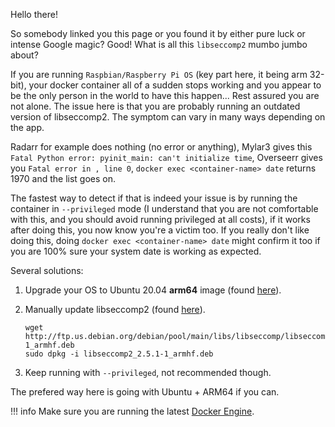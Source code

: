 Hello there!

So somebody linked you this page or you found it by either pure luck or intense Google magic? Good! What is all this `libseccomp2` mumbo jumbo about?

If you are running `Raspbian/Raspberry Pi OS` (key part here, it being arm 32-bit), your docker container all of a sudden stops working and you appear to be the only person in the world to have this happen... Rest assured you are not alone. The issue here is that you are probably running an outdated version of libseccomp2. The symptom can vary in many ways depending on the app.

Radarr for example does nothing (no error or anything), Mylar3 gives this `Fatal Python error: pyinit_main: can't initialize time`, Overseerr gives you `Fatal error in , line 0`, `docker exec <container-name> date` returns 1970 and the list goes on.

The fastest way to detect if that is indeed your issue is by running the container in `--privileged` mode (I understand that you are not comfortable with this, and you should avoid running privileged at all costs), if it works after doing this, you now know you're a victim too. If you really don't like doing this, doing `docker exec <container-name> date` might confirm it too if you are 100% sure your system date is working as expected.

Several solutions:

1. Upgrade your OS to Ubuntu 20.04 **arm64** image (found [here](https://ubuntu.com/download/raspberry-pi)).
2. Manually update libseccomp2 (found [here](http://ftp.us.debian.org/debian/pool/main/libs/libseccomp/)).

    ```shell
    wget http://ftp.us.debian.org/debian/pool/main/libs/libseccomp/libseccomp2_2.5.1-1_armhf.deb
    sudo dpkg -i libseccomp2_2.5.1-1_armhf.deb
    ```

3. Keep running with `--privileged`, not recommended though.

The prefered way here is going with Ubuntu + ARM64 if you can.

!!! info
    Make sure you are running the latest [Docker Engine](https://docs.docker.com/engine/install/).
